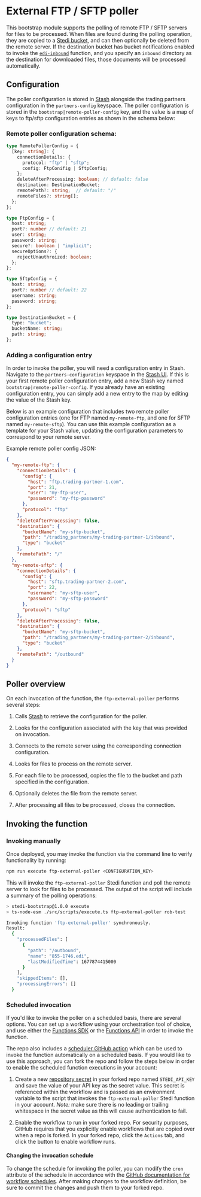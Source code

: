 # External FTP / SFTP poller

This bootstrap module supports the polling of remote FTP / SFTP servers for files to be processed. When files are found
during the polling operation, they are copied to a [Stedi bucket](https://www.stedi.com/docs/buckets), and can then
optionally be deleted from the remote server. If the destination bucket has bucket notifications enabled to invoke
the [`edi-inbound`](/src/functions/edi/inbound/handler.ts) function, and you specify an `inbound` directory as the
destination for downloaded files, those documents will be processed automatically.

## Configuration

The poller configuration is stored in [Stash](https://www.stedi.com/docs/stash) alongside the trading partners
configuration in the `partners-config` keyspace. The poller configuration is stored in
the `bootstrap|remote-poller-config` key, and the value is a map of keys to ftp/sftp configuration entries as shown in
the schema below:

### Remote poller configuration schema:

```typescript
type RemotePollerConfig = {
  [key: string]: {
    connectionDetails: {
      protocol: "ftp" | "sftp";
      config: FtpConifig | SftpConfig;
    };
    deleteAfterProcessing: boolean; // default: false
    destination: DestinationBucket;
    remotePath?: string;  // default: "/"
    remoteFiles?: string[];
  };
};

type FtpConfig = {
  host: string;
  port?: number // default: 21
  user: string;
  password: string;
  secure?: boolean | "implicit";
  secureOptions?: {
    rejectUnauthroized: boolean;
  };
};

type SftpConfig = {
  host: string;
  port?: number // default: 22
  username: string;
  password: string;
};

type DestinationBucket = {
  type: "bucket";
  bucketName: string;
  path: string;
};
```

### Adding a configuration entry

In order to invoke the poller, you will need a configuration entry in Stash. Navigate to the `partners-configuration`
keyspace in the [Stash UI](https://www.stedi.com/app/stash/keyspace/partners-configuration). If this is your first
remote poller configuration entry, add a new Stash key named `bootstrap|remote-poller-config`. If you already have
an existing configuration entry, you can simply add a new entry to the map by editing the value of the Stash key.

Below is an example configuration that includes two remote poller configuration entries (one for FTP
named `my-remote-ftp`, and one for SFTP named `my-remote-sftp`). You can use this example configuration as a template
for your Stash value, updating the configuration parameters to correspond to your remote server.

Example remote poller config JSON:

```json
{
  "my-remote-ftp": {
    "connectionDetails": {
      "config": {
        "host": "ftp.trading-partner-1.com",
        "port": 21,
        "user": "my-ftp-user",
        "password": "my-ftp-password"
      },
      "protocol": "ftp"
    },
    "deleteAfterProcessing": false,
    "destination": {
      "bucketName": "my-sftp-bucket",
      "path": "/trading_partners/my-trading-partner-1/inbound",
      "type": "bucket"
    },
    "remotePath": "/"
  },
  "my-remote-sftp": {
    "connectionDetails": {
      "config": {
        "host": "sftp.trading-partner-2.com",
        "port": 22,
        "username": "my-sftp-user",
        "password": "my-sftp-password"
      },
      "protocol": "sftp"
    },
    "deleteAfterProcessing": false,
    "destination": {
      "bucketName": "my-sftp-bucket",
      "path": "/trading_partners/my-trading-partner-2/inbound",
      "type": "bucket"
    },
    "remotePath": "/outbound"
  }
}
```

## Poller overview

On each invocation of the function, the `ftp-external-poller` performs several steps:

1. Calls [Stash](https://www.stedi.com/docs/stash) to retrieve the configuration for the poller.

1. Looks for the configuration associated with the key that was provided on invocation.

1. Connects to the remote server using the corresponding connection configuration.

1. Looks for files to process on the remote server.

1. For each file to be processed, copies the file to the bucket and path specified in the configuration.

1. Optionally deletes the file from the remote server.

1. After processing all files to be processed, closes the connection.

## Invoking the function

### Invoking manually

Once deployed, you may invoke the function via the command line to verify functionality by running:

```bash
npm run execute ftp-external-poller <CONFIGURATION_KEY>
```

This will invoke the `ftp-external-poller` Stedi function and poll the remote server to look for files to be processed.
The output of the script will include a summary of the polling operations:

```bash
> stedi-bootstrap@1.0.0 execute
> ts-node-esm ./src/scripts/execute.ts ftp-external-poller rob-test

Invoking function 'ftp-external-poller' synchronously.
Result:
  {
    "processedFiles": [
      {
        "path": "/outbound",
        "name": "855-1746.edi",
        "lastModifiedTime": 1677874415000
      }
    ],
    "skippedItems": [],
    "processingErrors": []
  }
```

### Scheduled invocation

If you'd like to invoke the poller on a scheduled basis, there are several options. You can set up a workflow using your
orchestration tool of choice, and use either
the [Functions SDK](https://www.stedi.com/docs/functions/tutorial#invoke-a-function-using-the-stedi-functions-sdk) or
the [Functions API](https://www.stedi.com/docs/api/functions#InvokeFunction) in order to invoke the function.

The repo also includes a [scheduler GitHub action](/.github/workflows/scheduled-ftp-poller.yaml) which can be used to
invoke the
function automatically on a scheduled basis. If you would like to use this approach, you can fork the repo and follow
the steps below in order to enable the scheduled function executions in your account:

1. Create a
   new [repository secret](https://docs.github.com/en/actions/security-guides/encrypted-secrets?tool=webui#creating-encrypted-secrets-for-a-repository)
   in your forked repo named `STEDI_API_KEY` and save the value of your API key as the secret value. This secret is
   referenced within the workflow and is passed as an environment variable to the script that invokes
   the `ftp-external-poller` Stedi function in your account. _Note:_ make sure there is no leading or trailing
   whitespace in the secret value as this will cause authentication to fail.

1. Enable the workflow to run in your forked repo. For security purposes, GitHub requires that you explicitly enable
   workflows that are copied over when a repo is forked. In your forked repo, click the `Actions` tab, and click the
   button to enable workflow runs.

#### Changing the invocation schedule

To change the schedule for invoking the poller, you can modify the `cron` attribute of the schedule in accordance
with
the [GitHub documentation for workflow schedules](https://docs.github.com/en/actions/using-workflows/events-that-trigger-workflows#schedule).
After making changes to the workflow definition, be sure to commit the changes and push them to your forked repo.
